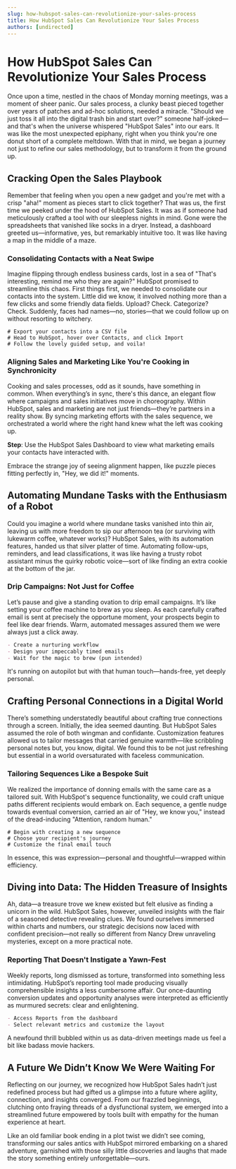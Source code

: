 ```yaml
---
slug: how-hubspot-sales-can-revolutionize-your-sales-process
title: How HubSpot Sales Can Revolutionize Your Sales Process
authors: [undirected]
---
```



# How HubSpot Sales Can Revolutionize Your Sales Process

Once upon a time, nestled in the chaos of Monday morning meetings, was a moment of sheer panic. Our sales process, a clunky beast pieced together over years of patches and ad-hoc solutions, needed a miracle. "Should we just toss it all into the digital trash bin and start over?" someone half-joked—and that's when the universe whispered "HubSpot Sales" into our ears. It was like the most unexpected epiphany, right when you think you're one donut short of a complete meltdown. With that in mind, we began a journey not just to refine our sales methodology, but to transform it from the ground up.

## Cracking Open the Sales Playbook

Remember that feeling when you open a new gadget and you're met with a crisp "aha!" moment as pieces start to click together? That was us, the first time we peeked under the hood of HubSpot Sales. It was as if someone had meticulously crafted a tool with our sleepless nights in mind. Gone were the spreadsheets that vanished like socks in a dryer. Instead, a dashboard greeted us—informative, yes, but remarkably intuitive too. It was like having a map in the middle of a maze.

### Consolidating Contacts with a Neat Swipe

Imagine flipping through endless business cards, lost in a sea of "That's interesting, remind me who they are again?" HubSpot promised to streamline this chaos. First things first, we needed to consolidate our contacts into the system. Little did we know, it involved nothing more than a few clicks and some friendly data fields. Upload? Check. Categorize? Check. Suddenly, faces had names—no, stories—that we could follow up on without resorting to witchery.

```shell
# Export your contacts into a CSV file
# Head to HubSpot, hover over Contacts, and click Import
# Follow the lovely guided setup, and voila!
```

### Aligning Sales and Marketing Like You're Cooking in Synchronicity

Cooking and sales processes, odd as it sounds, have something in common. When everything’s in sync, there's this dance, an elegant flow where campaigns and sales initiatives move in choreography. Within HubSpot, sales and marketing are not just friends—they’re partners in a reality show. By syncing marketing efforts with the sales sequence, we orchestrated a world where the right hand knew what the left was cooking up.

**Step**: Use the HubSpot Sales Dashboard to view what marketing emails your contacts have interacted with.

Embrace the strange joy of seeing alignment happen, like puzzle pieces fitting perfectly in, "Hey, we did it!" moments.

## Automating Mundane Tasks with the Enthusiasm of a Robot

Could you imagine a world where mundane tasks vanished into thin air, leaving us with more freedom to sip our afternoon tea (or surviving with lukewarm coffee, whatever works)? HubSpot Sales, with its automation features, handed us that silver platter of time. Automating follow-ups, reminders, and lead classifications, it was like having a trusty robot assistant minus the quirky robotic voice—sort of like finding an extra cookie at the bottom of the jar.

### Drip Campaigns: Not Just for Coffee

Let’s pause and give a standing ovation to drip email campaigns. It’s like setting your coffee machine to brew as you sleep. As each carefully crafted email is sent at precisely the opportune moment, your prospects begin to feel like dear friends. Warm, automated messages assured them we were always just a click away.

```markdown
- Create a nurturing workflow
- Design your impeccably timed emails
- Wait for the magic to brew (pun intended)
```

It's running on autopilot but with that human touch—hands-free, yet deeply personal.

## Crafting Personal Connections in a Digital World

There’s something understatedly beautiful about crafting true connections through a screen. Initially, the idea seemed daunting. But HubSpot Sales assumed the role of both wingman and confidante. Customization features allowed us to tailor messages that carried genuine warmth—like scribbling personal notes but, you know, digital. We found this to be not just refreshing but essential in a world oversaturated with faceless communication.

### Tailoring Sequences Like a Bespoke Suit

We realized the importance of donning emails with the same care as a tailored suit. With HubSpot's sequence functionality, we could craft unique paths different recipients would embark on. Each sequence, a gentle nudge towards eventual conversion, carried an air of "Hey, we know you," instead of the dread-inducing "Attention, random human."

```shell
# Begin with creating a new sequence
# Choose your recipient's journey
# Customize the final email touch
```

In essence, this was expression—personal and thoughtful—wrapped within efficiency.

## Diving into Data: The Hidden Treasure of Insights

Ah, data—a treasure trove we knew existed but felt elusive as finding a unicorn in the wild. HubSpot Sales, however, unveiled insights with the flair of a seasoned detective revealing clues. We found ourselves immersed within charts and numbers, our strategic decisions now laced with confident precision—not really so different from Nancy Drew unraveling mysteries, except on a more practical note.

### Reporting That Doesn't Instigate a Yawn-Fest

Weekly reports, long dismissed as torture, transformed into something less intimidating. HubSpot’s reporting tool made producing visually comprehensible insights a less cumbersome affair. Our once-daunting conversion updates and opportunity analyses were interpreted as efficiently as murmured secrets: clear and enlightening.

```markdown
- Access Reports from the dashboard
- Select relevant metrics and customize the layout
```

A newfound thrill bubbled within us as data-driven meetings made us feel a bit like badass movie hackers.

## A Future We Didn’t Know We Were Waiting For

Reflecting on our journey, we recognized how HubSpot Sales hadn’t just redefined process but had gifted us a glimpse into a future where agility, connection, and insights converged. From our frazzled beginnings, clutching onto fraying threads of a dysfunctional system, we emerged into a streamlined future empowered by tools built with empathy for the human experience at heart.

Like an old familiar book ending in a plot twist we didn’t see coming, transforming our sales antics with HubSpot mirrored embarking on a shared adventure, garnished with those silly little discoveries and laughs that made the story something entirely unforgettable—ours.